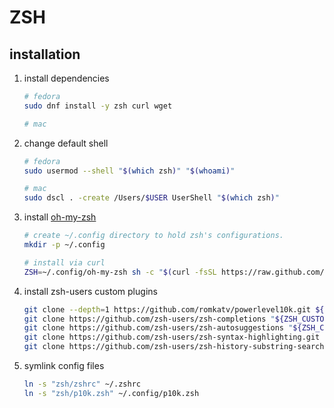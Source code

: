 # ZSH

## installation

1. install dependencies

    ``` bash
    # fedora
    sudo dnf install -y zsh curl wget

    # mac
    ```

2. change default shell

    ``` bash
    # fedora
    sudo usermod --shell "$(which zsh)" "$(whoami)"

    # mac
    sudo dscl . -create /Users/$USER UserShell "$(which zsh)"
    ```

3. install [oh-my-zsh](https://ohmyz.sh/#install)

    ``` bash
    # create ~/.config directory to hold zsh's configurations.
    mkdir -p ~/.config

    # install via curl
    ZSH=~/.config/oh-my-zsh sh -c "$(curl -fsSL https://raw.github.com/ohmyzsh/ohmyzsh/master/tools/install.sh)"
    ```

4. install zsh-users custom plugins

    ``` bash
    git clone --depth=1 https://github.com/romkatv/powerlevel10k.git ${ZSH_CUSTOM}/themes/powerlevel10k
    git clone https://github.com/zsh-users/zsh-completions "${ZSH_CUSTOM}/plugins/zsh-completions"
    git clone https://github.com/zsh-users/zsh-autosuggestions "${ZSH_CUSTOM}/plugins/zsh-autosuggestions"
    git clone https://github.com/zsh-users/zsh-syntax-highlighting.git "${ZSH_CUSTOM}/plugins/zsh-syntax-highlighting"
    git clone https://github.com/zsh-users/zsh-history-substring-search "${ZSH_CUSTOM}/plugins/zsh-history-substring-search"
    ```

5. symlink config files

    ```bash
    ln -s "zsh/zshrc" ~/.zshrc
    ln -s "zsh/p10k.zsh" ~/.config/p10k.zsh
    ```
